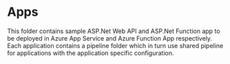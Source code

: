 # Apps

This folder contains sample ASP.Net Web API and ASP.Net Function app to be deployed in Azure App Service and Azure Function App respectively. Each application contains a pipeline folder which in turn use shared pipeline for applications with the application specific configuration.